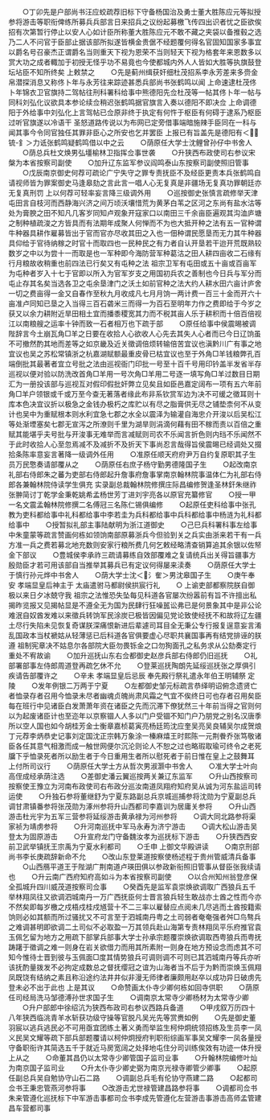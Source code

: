 <!-- { "loadSidebar": true } -->
　　○丁卯先是户部尚书汪应蛟疏荐旧标下守备杨国治及勇士董大胜陈应元等拟授参将游击等职衔俾练所募兵兵部言日来招兵之议纷起募檄飞传四出识者忧之臣欲俟招有次第暂行停止以安人心如计臣所称董大胜陈应元不敢不藏之夹袋以备推毂之选乃二人不问官于臣部止据该部所拟遂皆横金贵倨不经题覆何得名官固知国家多事宜以爵名号召豪杰正谓爵名当则重天下视为恩荣不当则轻天下视为格套年来恩数多以赏大功之成者輙加于初授无怪乎功不易竟也今使都城内外人人皆如大胜等执旗鼓登坛坫臣不知所终矣  上敕禁之
　　○先是蓟州缉获奸细杜茂招系李永芳差来多赍金帛潜探消息又称佟卜年与永芳往来踪迹甚悉兵部尚书张鹤鸣以闻  上命速逮杜茂佟卜年锦衣卫官旗持二驾帖往刑科署科给事中熊德阳先佥杜茂等一帖其佟卜年一帖与同科刘弘化议欲具本参论续佥稍迟张鹤鸣据官旗言入奏以德阳不即决佥  上命调德阳于外给事中刘弘化上言驾帖已佥原非终于执定有何忤于枢臣有何碍于逮系乃枢臣过听官旗遂以冷语干  圣怒道路传说以为布网已定旁借事端暗施辣手臣同在一科与闻其事今令同官独任其罪非臣心之所安也乞并罢臣  上报已有旨盖先是德阳有＜锍-釒＞力诋张鹤鸣疑鹤鸣借以中之云
　　○荫原任大学士沈鲤曾孙仔中书舍人
　　○荫总兵杜文焕男弘壃榆林卫指挥佥事世袭
　　○升狭西布政使司右参议宋槃为本省按察司副使
　　○加升辽东监军参议阎鸣泰山东按察司副使照旧管事
　　○戊辰南京御史何荐可疏论广宁失守之罪专责抚臣不及经臣更责本兵张鹤鸣自请视师皆为罪案御史马逢皋劾之言此言一唱人心无复真是非疆场无复真功罪朝廷亦无复真刑罚  上以何荐可轻率妄言降三级调外用
　　○巡按御史张慎言疏修举天津屯田言自枝河而西静海兴济之间万顷沃壤惜荒为黄茅白苇之区河之东尚有盐水沽等处为膏腴之田不知凡几客岁同知卢观象开寇家口以南田三千余亩臣遍观其沟洫庐塘之制种植疏浚之方皆具而有法期年成聚人何惮而不为也大抵开种之法有五一官种谓牛种器具耕作雇募皆出于官而官亦尽收其田之入也一佃种谓民愿垦而无力其牛种器具仰给于官待纳稼之时官十而取四也一民种民之有力者自认开垦若干迨开荒既熟较数岁之中以为尝十一而取是也一军种即今海防营军种葛沽之田人耕四亩收二石缘有行月粮故收稍重也前四法已行矣又有屯种之法  祖宗卫军有屯田或五十亩或百亩军为屯种者岁入十七于官即以所入为官军岁支之用国初兵农之善制也今日兵与军分而屯止存其名矣当选各卫之屯余垦津门之沃土如前官种之法大约人耕水田六亩计庐舍一切之费亩得一金又自春作至秋九月收成凡七月月饷一两计费一百三十金而开六十亩准卢同知已垦之入当得三百石砻米三而得一为百石至明年力作之费即给于今岁之获又以余力耕附近旱田相土宜而播黍稷宽其力而不税其亩人乐于耕积而十倍百倍视江以南粮艘之运率十钟而致一石者相万也下疏于部
　　○原任给事中侯震晹被调陛辞言今土崩瓦角□羊之日要在收拾人心欲收人心先去其失人心者而已今日辽饷虽不可撤然酌其地而差等之如京畿及近关徵调倍烦转输倍苦宜议也滇黔川广有事之地宜议也吴之苏松常镇浙之杭嘉湖赋额最重皮骨已枯宜议也至于外角□羊钱粮弊孔百端倒批其最著者宜立号批之法由巡视衙门印批一号至十百千号用印钤盖半发省半存巡视以便对验以防洗改首角□羊用一号次角□羊用二号逐一填写角□羊过数目日期汇为一册投该部与巡视互对假印假批奸弊立见矣且如臣邑嘉定阔布一项有五六年前角□羊户领银或千或万至今查无著落者缘此布非系钦赏军边为决不可缓之徵耳则十库本色决宜议折以极急之金钱办极朽之库贮以有尽之脂膏供无尽之铺垫柰何不从变计也吴中为重赋根本则水利宜急七郡之水全以震泽为输灌自海忠介开浚以后吴松江等处渐堙塞矣七郡无宣泻之所潦则千里为湖旱则涓滴何藉有田不稼而责以百倍之重赋其能堪乎夫号批与开浚事无难举而言减赋则司农不乐闻言折色则内珰不乐闻然不于此时收拾人心至忽焉减不及减折不及折天下事尚忍言哉得旨侯震晹已经调处又掇拾条陈率意妄言著降一级调外任用
　　○准原任顺天府府尹万自约复原职其子生员万民憼奏请部覆从之
　　○荫原任右庶子杨守勤男德隆国子生
　　○起改南京礼部右侍郎朱之蕃为吏部右侍郎起升詹事府詹事掌南京翰林院事温体仁为礼部右侍郎各兼翰林院侍读学生俱充  实录副总裁翰林院修撰庄际昌编修贺逢圣林釬朱继祚张翀简讨丁乾学金秉乾姚希孟杨世芳丁进刘宇亮各以原官充纂修官
　　○授一甲一名文震孟翰林院修撰二名傅冠三名陈仁锡俱编修
　　○起原任吏科给事中张孔教为吏科都给事中礼科都给事中李若圭为兵科都给事中兵科都给事中杨涟为礼科都给事中
　　○授暂拟礼部主事陆献明为浙江道御史
　　○己巳兵科署科事左给事中朱童蒙等疏言赞画何栋如领饷南部原募浙兵今但验到关之兵实由浙来若干有一兵方准一兵之费若募北地充数则安家行粮所费几何乞敕经略清查销算追其余银以佐帑金下部议
　　○豊城侯李承祚三疏请募练自效部覆难之复请统兵出关得旨疆事方殷勋臣才若可用该部自当推举其募兵已有定议何得屡来渎奏
　　○荫原任大学士于慎行孙元烨中书舍人
　　○荫大学士沈＜氵隺＞男沈皋国子生
　　○庚午奉安  孝端显皇后神主于  太庙遣驸马都尉侯拱宸行礼
　　○  上谕吏部都察院朕自御极以来日夕冰兢守我  祖宗之法惟恐失坠每见科道各官屡次纷嚣前有旨不许擅出私揭昨览报又见揭帖显是不遵全无为国为民肆行狂噪嚚讼弗已是何景象其中是非公论难泯自奴酋发难以来徵兵转饷军民涂炭已极皆因偏见党论致使经抚不和故将辽左疆土尽行失陷未见恢复奇谋朕深痛恨新进后辈遽司耳目全无秉公专行报复逞意妄言淆乱国政本当杖褫姑从轻薄惩已后科道各官俱要虚心尽职共襄国事再有结党排诬的朕遵  祖制宪章决不姑息尔各部院大臣勿畏铄金之口勿狥面孔之私务求从公劾奏定行重处不宥故谕
　　○加升巡抚山东右佥都御史赵彦兵部右侍郎仍旧巡抚
　　○礼部署部事左侍郎周道登再疏乞休不允
　　○登莱巡抚陶朗先延绥巡抚张之厚俱引疾请告部覆许之
　　○辛未  孝端显皇后忌辰  奉先殿行祭礼遣永年伯王明辅祭  定陵
　　○发年例银二万两于宁夏
　　○左都御史邹元标疏言恭绎明诏俯念遗贤亡者恤录存者召用今恤录未尽者幽魂贞魄尚肃风霜之气宜不俟终日可也存者召用矣臣每在班行中见诸臣白发萧萧年资在诸臣之先而沉滞下僚犹然三十年前当得之官则何以为起废诸臣计也至迩年以京察锢人人多以门户受锢不知门户乃朋党之别名汉唐季所以空人国也如今胡桂芳金士衡章嘉桢葛寅亮杨廷筠沈应奎吴亮吴良辅吴尔成贺烺丁元荐李炳恭史记事刘定国沈正宗韩万象涂一榛麻熺王时熙陈一元荆餋乔张笃敬诸臣各任其意气相激而成一触世网便尔沉沦则论人不恕之过也略瑕取瑜可终令之老死牖下乎恤录死者所以励生者于今日重用生者所以慰死者于前日惟在皇上之鼓舞耳  上付所司议行
　　○荫原任大学士方从哲次男淑灏中书舍人
　　○准大学士叶向高侄成经承荫注选
　　○差御史潘云翼巡按两关兼辽东监军
　　○升山西按察司按察使王豫立为河南布政使司右布政分巡汝南道凤翔府知府吴从诚为河东盐运司转运使
　　○升独石参将董继舒为宁夏东路副总兵京城巡捕参将沈勋为宁夏副总兵调甘肃镇番参将张茂勋为涿州参将升山西都司李嘉训为居庸关参将
　　○升山西游击杜光宇为五军三营参将延绥游击黄承禄为河州参将
　　○调大同北路参将渠家祯为靖虏参将
　　○升河南巡抚中军马永寿为济宁游击
　　○调大松山游击吴登太为固原游击
　　○升宣府龙门守备魏汝孝为巡抚标下游击
　　○升狭西西安前卫武举镇抚王宗禹为宁夏水利都司
　　○壬申  上御文华殿讲读
　　○南京刑部尚书李长庚疏辞新命不允
　　○改山东登莱道按察使杨述程于贵州管威清兵备事
　　○山西鴈平道王于陛湖广荆南道卢瑛田俱以参政新衔照旧管事从督臣张我续请也
　　○升云南广西府知府高如斗为本省按察司副使
　　○以合州知州翁登彦保全孤城升四川威茂道按察司佥事
　　○癸酉先是监军袁崇焕欲调取广西狼兵五千举林翔凤往又欲调泗城南丹一万广西抚臣何士晋言狼兵轻生敢战亦土酋之性而今亦不然矣即每岁檄之戍梧戍桂戍馗营十不二三率以雇替应点阅未几尽逃而土酋按籍索饷则必如其额而所过骚扰又不可言至于泗城南丹粤之土司弱者奄奄强者舛□鸟骜兵之难调甚明即欲调二土司似不必取盈一万其领兵赴山海第专责林翔凤平乐府推官袁玉佩乞留为地方之用疏下部掌兵部事大学士孙承宗题覆崇焕欲调取西粤狼兵而粤抚踌躇于徵调之难一则身在岩关欲借力而用其所素附一则身在地方预设念而虑其不可知今惟待士晋到彼与玉佩面□度其情势狼兵可调则调不可则已其泗城南丹等兵亦听该抚酌量拨发不必拘定成数总之督抚缨冠之谊为山海者当不后于为黔而崇焕玉佩翔凤既饶有结纳之素且称沿途约法井井似非漫无师律者廉颇用赵卒以成功异日破虏先登未必不出于此也  上是其议
　　○命赞画太仆寺少卿何栋如回寺供职
　　○荫原任司经局洗马邹德溥孙世求国子生
　　○调南京太常寺少卿杨材为太常寺少卿
　　○升户部郎中徐绍沆为狭西布政司右参议西路兵备道
　　○甲戌叙万历四十八年狭西临洮青羊水斩获功级守操等官脱凡吴光先等赏赉如例
　　○先是御史董羽宸以逃兵逃民必不可用亟宜团练土著义勇而举监生柯仲炯统领招练及生员李一凤义民吴文耀等疏下部兵部题覆请以柯仲炯授府判职衔综画军事吴文耀李一凤各量授守备职衔许其简选五千于就近马房宽阔之处择地屯住分司训练俟效有功迹一体升授  上从之
　　○命董其昌仍以太常寺少卿管国子监司业事
　　○升翰林院编修叶灿为南京国子监司业
　　○升太仆寺少卿史弼为南京光禄寺卿管少卿事
　　○起原任副总兵吴自勉协守山石二路
　　○调副总兵毛有伦协守燕建二路
　　○起都司佥书王秉忠管燕河参将事
　　○改游击尤世禄管建昌路参将事
　　○调都司佥书朱来管遵化巡抚标下中军游击事都司佥书李成先管遵化左营游击事游击高师孟管建昌车营都司事
